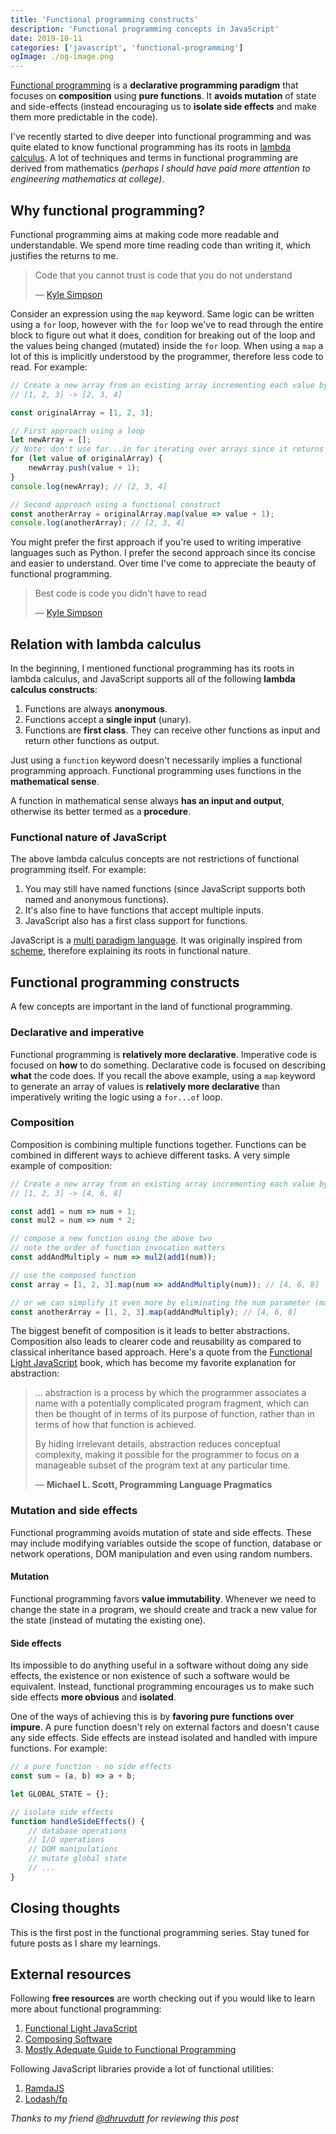 ```yaml
---
title: 'Functional programming constructs'
description: 'Functional programming concepts in JavaScript'
date: 2019-10-11
categories: ['javascript', 'functional-programming']
ogImage: ./og-image.png
---
```


[Functional programming](https://en.wikipedia.org/wiki/Functional_programming) is a **declarative programming paradigm** that focuses on **composition** using **pure functions**. It **avoids mutation** of state and side-effects (instead encouraging us to **isolate side effects** and make them more predictable in the code).

I've recently started to dive deeper into functional programming and was quite elated to know functional programming has its roots in [lambda calculus](https://en.wikipedia.org/wiki/Lambda_calculus). A lot of techniques and terms in functional programming are derived from mathematics _(perhaps I should have paid more attention to engineering mathematics at college)_.

## Why functional programming?

Functional programming aims at making code more readable and understandable. We spend more time reading code than writing it, which justifies the returns to me.

> Code that you cannot trust is code that you do not understand
>
> — [Kyle Simpson](https://twitter.com/getify)

Consider an expression using the `map` keyword. Same logic can be written using a `for` loop, however with the `for` loop we've to read through the entire block to figure out what it does, condition for breaking out of the loop and the values being changed (mutated) inside the `for` loop. When using a `map` a lot of this is implicitly understood by the programmer, therefore less code to read. For example:

```js
// Create a new array from an existing array incrementing each value by 1
// [1, 2, 3] -> [2, 3, 4]

const originalArray = [1, 2, 3];

// First approach using a loop
let newArray = [];
// Note: don't use for...in for iterating over arrays since it returns array indices unordered
for (let value of originalArray) {
	newArray.push(value + 1);
}
console.log(newArray); // [2, 3, 4]

// Second approach using a functional construct
const anotherArray = originalArray.map(value => value + 1);
console.log(anotherArray); // [2, 3, 4]
```

You might prefer the first approach if you're used to writing imperative languages such as Python. I prefer the second approach since its concise and easier to understand. Over time I've come to appreciate the beauty of functional programming.

> Best code is code you didn't have to read
>
> — [Kyle Simpson](https://twitter.com/getify)

## Relation with lambda calculus

In the beginning, I mentioned functional programming has its roots in lambda calculus, and JavaScript supports all of the following **lambda calculus constructs**:

1. Functions are always **anonymous**.
2. Functions accept a **single input** (unary).
3. Functions are **first class**. They can receive other functions as input and return other functions as output.

Just using a `function` keyword doesn't necessarily implies a functional programming approach. Functional programming uses functions in the **mathematical sense**.

A function in mathematical sense always **has an input and output**, otherwise its better termed as a **procedure**.

### Functional nature of JavaScript

The above lambda calculus concepts are not restrictions of functional programming itself. For example:

1. You may still have named functions (since JavaScript supports both named and anonymous functions).
2. It's also fine to have functions that accept multiple inputs.
3. JavaScript also has a first class support for functions.

JavaScript is a [multi paradigm language](https://en.wikipedia.org/wiki/JavaScript). It was originally inspired from [scheme](https://en.wikipedia.org/wiki/Scheme_%28programming_language%29), therefore explaining its roots in functional nature.

## Functional programming constructs

A few concepts are important in the land of functional programming.

### Declarative and imperative

Functional programming is **relatively more declarative**. Imperative code is focused on **how** to do something. Declarative code is focused on describing **what** the code does. If you recall the above example, using a `map` keyword to generate an array of values is **relatively more declarative** than imperatively writing the logic using a `for...of` loop.

### Composition

Composition is combining multiple functions together. Functions can be combined in different ways to achieve different tasks. A very simple example of composition:

```js
// Create a new array from an existing array incrementing each value by 1 and multiplying by 2
// [1, 2, 3] -> [4, 6, 8]

const add1 = num => num + 1;
const mul2 = num => num * 2;

// compose a new function using the above two
// note the order of function invocation matters
const addAndMultiply = num => mul2(add1(num));

// use the composed function
const array = [1, 2, 3].map(num => addAndMultiply(num)); // [4, 6, 8]

// or we can simplify it even more by eliminating the num parameter (make it point-free)
const anotherArray = [1, 2, 3].map(addAndMultiply); // [4, 6, 8]
```

The biggest benefit of composition is it leads to better abstractions. Composition also leads to clearer code and reusability as compared to classical inheritance based approach. Here's a quote from the [Functional Light JavaScript](https://github.com/getify/Functional-Light-JS) book, which has become my favorite explanation for abstraction:

> ... abstraction is a process by which the programmer associates a name with a potentially complicated program fragment, which can then be thought of in terms of its purpose of function, rather than in terms of how that function is achieved.
>
> By hiding irrelevant details, abstraction reduces conceptual complexity, making it possible for the programmer to focus on a manageable subset of the program text at any particular time.
>
> — **Michael L. Scott, Programming Language Pragmatics**

### Mutation and side effects

Functional programming avoids mutation of state and side effects. These may include modifying variables outside the scope of function, database or network operations, DOM manipulation and even using random numbers.

#### Mutation

Functional programming favors **value immutability**. Whenever we need to change the state in a program, we should create and track a new value for the state (instead of mutating the existing one).

#### Side effects

Its impossible to do anything useful in a software without doing any side effects, the existence or non existence of such a software would be equivalent. Instead, functional programming encourages us to make such side effects **more obvious** and **isolated**.

One of the ways of achieving this is by **favoring pure functions over impure**. A pure function doesn't rely on external factors and doesn't cause any side effects. Side effects are instead isolated and handled with impure functions. For example:

```js
// a pure function - no side effects
const sum = (a, b) => a + b;

let GLOBAL_STATE = {};

// isolate side effects
function handleSideEffects() {
	// database operations
	// I/O operations
	// DOM manipulations
	// mutate global state
	// ...
}
```

## Closing thoughts

This is the first post in the functional programming series. Stay tuned for future posts as I share my learnings.

## External resources

Following **free resources** are worth checking out if you would like to learn more about functional programming:

1. [Functional Light JavaScript](https://github.com/getify/Functional-Light-JS)
2. [Composing Software](https://medium.com/javascript-scene/composing-software-the-book-f31c77fc3ddc)
3. [Mostly Adequate Guide to Functional Programming](https://github.com/MostlyAdequate/mostly-adequate-guide)

Following JavaScript libraries provide a lot of functional utilities:

1. [RamdaJS](https://ramdajs.com/)
2. [Lodash/fp](https://github.com/lodash/lodash/wiki/FP-Guide)

_Thanks to my friend [@dhruvdutt](https://twitter.com/dhruvdutt) for reviewing this post_
